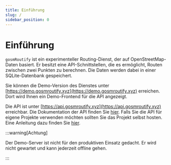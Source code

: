 ```yaml
---
title: Einführung
slug: /
sidebar_position: 0
---
```


# Einführung

`gosmRoutify` ist ein experimenteller Routing-Dienst, der auf OpenStreetMap-Daten basiert. Er besitzt eine
API-Schnittstellen, die es ermöglicht, Routen zwischen zwei Punkten zu berechnen. Die Daten werden dabei in einer
SQLite-Datenbank gespeichert.

Sie können die Demo-Version des Dienstes unter [https://demo.gosmroutify.xyz](https://demo.gosmroutify.xyz) erreichen.
Dort wird Ihnen ein Demo-Frontend für die API angezeigt.

Die API ist unter [https://api.gosmroutify.xyz](https://api.gosmroutify.xyz) erreichbar. Die Dokumentation der API
finden Sie [hier](/docs/api). Falls Sie die API für eigene Projekte verwenden möchten sollten Sie das Projekt selbst
hosten. Eine Anleitung dazu finden Sie [hier](/docs/installation).

:::warning[Achtung]

Der Demo-Server ist nicht für den produktiven Einsatz gedacht. Er wird nicht gewartet und kann jederzeit offline gehen.

:::